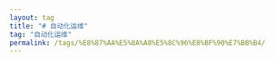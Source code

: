 ```yaml
---
layout: tag
title: "# 自动化运维"
tag: "自动化运维"
permalink: /tags/%E8%87%AA%E5%8A%A8%E5%8C%96%E8%BF%90%E7%BB%B4/
---
```

